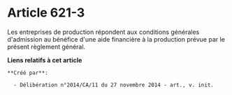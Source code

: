 # Article 621-3

Les entreprises de production répondent aux conditions générales d'admission au bénéfice d'une aide financière à la
production prévue par le présent règlement général.

**Liens relatifs à cet article**

	**Créé par**:

	  - Délibération n°2014/CA/11 du 27 novembre 2014 - art., v. init.
